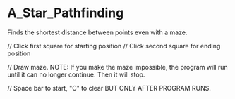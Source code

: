 # A_Star_Pathfinding
Finds the shortest distance between points even with a maze.

// Click first square for starting position
// Click second square for ending position

// Draw maze. NOTE: If you make the maze impossible, the program will run until it can no longer continue. Then it will stop. 

// Space bar to start, "C" to clear BUT ONLY AFTER PROGRAM RUNS. 
